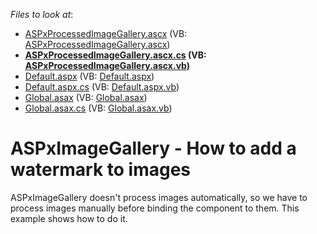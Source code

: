 <!-- default file list -->
*Files to look at*:

* [ASPxProcessedImageGallery.ascx](./CS/Watermark/ASPxProcessedImageGallery.ascx) (VB: [ASPxProcessedImageGallery.ascx](./VB/Watermark/ASPxProcessedImageGallery.ascx))
* **[ASPxProcessedImageGallery.ascx.cs](./CS/Watermark/ASPxProcessedImageGallery.ascx.cs) (VB: [ASPxProcessedImageGallery.ascx.vb](./VB/Watermark/ASPxProcessedImageGallery.ascx.vb))**
* [Default.aspx](./CS/Watermark/Default.aspx) (VB: [Default.aspx](./VB/Watermark/Default.aspx))
* [Default.aspx.cs](./CS/Watermark/Default.aspx.cs) (VB: [Default.aspx.vb](./VB/Watermark/Default.aspx.vb))
* [Global.asax](./CS/Watermark/Global.asax) (VB: [Global.asax](./VB/Watermark/Global.asax))
* [Global.asax.cs](./CS/Watermark/Global.asax.cs) (VB: [Global.asax.vb](./VB/Watermark/Global.asax.vb))
<!-- default file list end -->
# ASPxImageGallery - How to add a watermark to images


ASPxImageGallery doesn't process images automatically, so we have to process images manually before binding the component to them. This example shows how to do it.

<br/>


